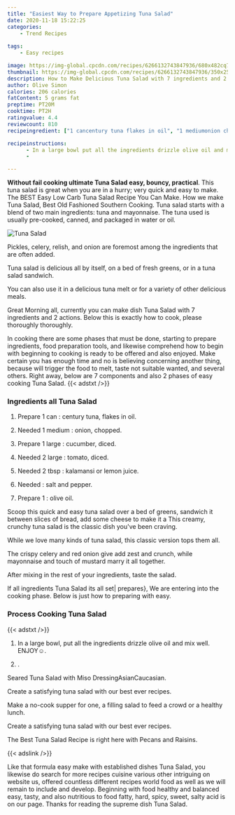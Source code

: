```yaml
---
title: "Easiest Way to Prepare Appetizing Tuna Salad"
date: 2020-11-18 15:22:25
categories:
    - Trend Recipes
    
tags:
    - Easy recipes

image: https://img-global.cpcdn.com/recipes/6266132743847936/680x482cq70/tuna-salad-recipe-main-photo.jpg
thumbnail: https://img-global.cpcdn.com/recipes/6266132743847936/350x250cq70/tuna-salad-recipe-main-photo.jpg
description: How to Make Delicious Tuna Salad with 7 ingredients and 2 stages of easy cooking.
author: Olive Simon
calories: 206 calories
fatContent: 5 grams fat
preptime: PT20M
cooktime: PT2H
ratingvalue: 4.4
reviewcount: 810
recipeingredient: ["1 cancentury tuna flakes in oil", "1 mediumonion chopped", "1 largecucumber diced", "2 largetomato diced", "2 tbspkalamansi or lemon juice", "salt and pepper", "1olive oil"]

recipeinstructions: 
      - In a large bowl put all the ingredients drizzle olive oil and mix well ENJOY 
      - 

---
```




**Without fail cooking ultimate Tuna Salad easy, bouncy, practical**. This tuna salad is great when you are in a hurry; very quick and easy to make. The BEST Easy Low Carb Tuna Salad Recipe You Can Make. How we make Tuna Salad, Best Old Fashioned Southern Cooking. Tuna salad starts with a blend of two main ingredients: tuna and mayonnaise. The tuna used is usually pre-cooked, canned, and packaged in water or oil.


![Tuna Salad](https://img-global.cpcdn.com/recipes/6266132743847936/680x482cq70/tuna-salad-recipe-main-photo.jpg "Tuna Salad")



Pickles, celery, relish, and onion are foremost among the ingredients that are often added.

Tuna salad is delicious all by itself, on a bed of fresh greens, or in a tuna salad sandwich.

You can also use it in a delicious tuna melt or for a variety of other delicious meals.


Great Morning all, currently you can make dish Tuna Salad with 7 ingredients and 2 actions. Below this is exactly how to cook, please thoroughly thoroughly.

In cooking there are some phases that must be done, starting to prepare ingredients, food preparation tools, and likewise comprehend how to begin with beginning to cooking is ready to be offered and also enjoyed. Make certain you has enough time and no is believing concerning another thing, because will trigger the food to melt, taste not suitable wanted, and several others. Right away, below are 7 components and also 2 phases of easy cooking Tuna Salad.
{{< adstxt />}}

### Ingredients all Tuna Salad


1. Prepare 1 can : century tuna, flakes in oil.

1. Needed 1 medium : onion, chopped.

1. Prepare 1 large : cucumber, diced.

1. Needed 2 large : tomato, diced.

1. Needed 2 tbsp : kalamansi or lemon juice.

1. Needed  : salt and pepper.

1. Prepare 1 : olive oil.


Scoop this quick and easy tuna salad over a bed of greens, sandwich it between slices of bread, add some cheese to make it a This creamy, crunchy tuna salad is the classic dish you&#39;ve been craving.

While we love many kinds of tuna salad, this classic version tops them all.

The crispy celery and red onion give add zest and crunch, while mayonnaise and touch of mustard marry it all together.

After mixing in the rest of your ingredients, taste the salad.


If all ingredients Tuna Salad its all set| prepares}, We are entering into the cooking phase. Below is just how to preparing with easy.

### Process Cooking Tuna Salad

{{< adstxt />}}


1. In a large bowl, put all the ingredients drizzle olive oil and mix well. ENJOY☺.



1. .




Seared Tuna Salad with Miso DressingAsianCaucasian.

Create a satisfying tuna salad with our best ever recipes.

Make a no-cook supper for one, a filling salad to feed a crowd or a healthy lunch.

Create a satisfying tuna salad with our best ever recipes.

The Best Tuna Salad Recipe is right here with Pecans and Raisins.


{{< adslink />}}

Like that formula easy make with established dishes Tuna Salad, you likewise do search for more recipes cuisine various other intriguing on website us, offered countless different recipes world food as well as we will remain to include and develop. Beginning with food healthy and balanced easy, tasty, and also nutritious to food fatty, hard, spicy, sweet, salty acid is on our page. Thanks for reading the supreme dish Tuna Salad.
